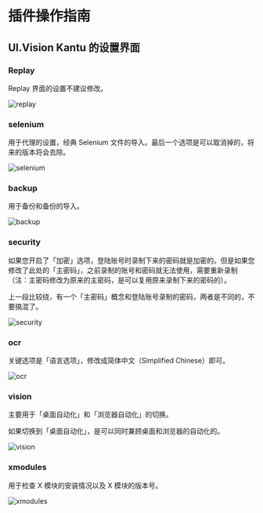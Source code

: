 # 插件操作指南

## UI.Vision Kantu 的设置界面

### Replay

Replay 界面的设置不建议修改。

![replay](https://github.com/T-Barry-Lu/UI.Vision-Kantu-ZH/blob/master/pictures/1-%E8%AE%BE%E7%BD%AE-replay.png)

### selenium

用于代理的设置，经典 Selenium 文件的导入。最后一个选项是可以取消掉的，将来的版本将会去除。

![selenium](https://github.com/T-Barry-Lu/UI.Vision-Kantu-ZH/blob/master/pictures/2-%E8%AE%BE%E7%BD%AE-selenium.png)

### backup

用于备份和备份的导入。

![backup](https://github.com/T-Barry-Lu/UI.Vision-Kantu-ZH/blob/master/pictures/3-%E8%AE%BE%E7%BD%AE-backup.png)

### security

如果您开启了「加密」选项，登陆账号时录制下来的密码就是加密的。但是如果您修改了此处的「主密码」，之前录制的账号和密码就无法使用，需要重新录制（注：主密码修改为原来的主密码，是可以复用原来录制下来的密码的）。

上一段比较绕，有一个「主密码」概念和登陆账号录制的密码，两者是不同的，不要搞混了。

![security](https://github.com/T-Barry-Lu/UI.Vision-Kantu-ZH/blob/master/pictures/4-%E8%AE%BE%E7%BD%AE-security.png)

### ocr

关键选项是「语言选项」，修改成简体中文（Simplified Chinese）即可。

![ocr](https://github.com/T-Barry-Lu/UI.Vision-Kantu-ZH/blob/master/pictures/5-%E8%AE%BE%E7%BD%AE-ocr.png)

### vision

主要用于「桌面自动化」和「浏览器自动化」的切换。

如果切换到「桌面自动化」，是可以同时兼顾桌面和浏览器的自动化的。

![vision](https://github.com/T-Barry-Lu/UI.Vision-Kantu-ZH/blob/master/pictures/6-%E8%AE%BE%E7%BD%AE-vision.png)

### xmodules

用于检查 X 模块的安装情况以及 X 模块的版本号。

![xmodules](https://github.com/T-Barry-Lu/UI.Vision-Kantu-ZH/blob/master/pictures/7-%E8%AE%BE%E7%BD%AE-xmodules.png)

